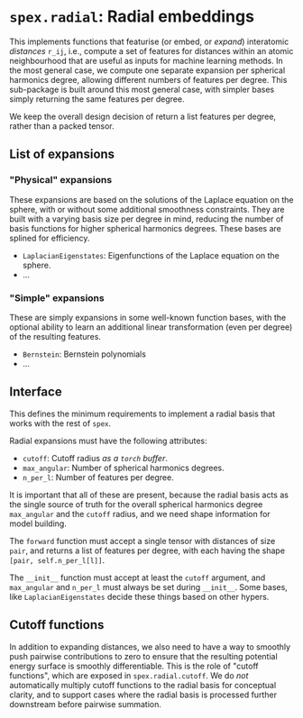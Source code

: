 # `spex.radial`: Radial embeddings

This implements functions that featurise (or embed, or *expand*) interatomic *distances* `r_ij`, i.e., compute a set of features for distances within an atomic neighbourhood that are useful as inputs for machine learning methods. In the most general case, we compute one separate expansion per spherical harmonics degree, allowing different numbers of features per degree. This sub-package is built around this most general case, with simpler bases simply returning the same features per degree.

We keep the overall design decision of return a list features per degree, rather than a packed tensor.

## List of expansions

### "Physical" expansions

These expansions are based on the solutions of the Laplace equation on the sphere, with or without some additional smoothness constraints. They are built with a varying basis size per degree in mind, reducing the number of basis functions for higher spherical harmonics degrees. These bases are splined for efficiency.

- `LaplacianEigenstates`: Eigenfunctions of the Laplace equation on the sphere.
- ...

### "Simple" expansions

These are simply expansions in some well-known function bases, with the optional ability to learn an additional linear transformation (even per degree) of the resulting features.

- `Bernstein`: Bernstein polynomials
- ...

## Interface

This defines the minimum requirements to implement a radial basis that works with the rest of `spex`.

Radial expansions must have the following attributes:

- `cutoff`: Cutoff radius *as a `torch` buffer*.
- `max_angular`: Number of spherical harmonics degrees.
- `n_per_l`: Number of features per degree.

It is important that all of these are present, because the radial basis acts as the single source of truth for the overall spherical harmonics degree `max_angular` and the `cutoff` radius, and we need shape information for model building.

The `forward` function must accept a single tensor with distances of size `pair`, and returns a list of features per degree, with each having the shape `[pair, self.n_per_l[l]]`.

The `__init__` function must accept at least the `cutoff` argument, and `max_angular` and `n_per_l` must always be set during `__init__`. Some bases, like `LaplacianEigenstates` decide these things based on other hypers.

## Cutoff functions

In addition to expanding distances, we also need to have a way to smoothly push pairwise contributions to zero to ensure that the resulting potential energy surface is smoothly differentiable. This is the role of "cutoff functions", which are exposed in `spex.radial.cutoff`. We do *not* automatically multiply cutoff functions to the radial basis for conceptual clarity, and to support cases where the radial basis is processed further downstream before pairwise summation.
